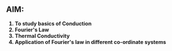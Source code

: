 <h2>AIM:</h2>
<strong>
   <ol>
      <li>To study basics of Conduction</li>
      <li>Fourier's Law</li>
      <li>Thermal Conductivity</li>
      <li>Application of Fourier's law in different co-ordinate systems</li>
   </ol>
</strong>